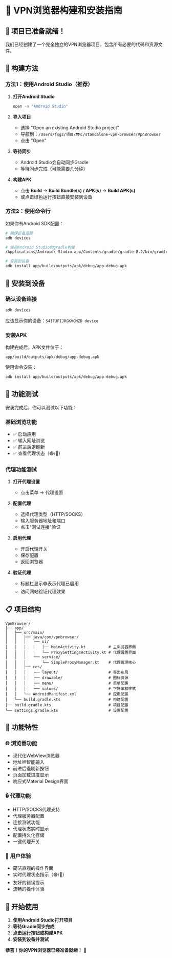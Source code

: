 # 🚀 VPN浏览器构建和安装指南

## 📱 项目已准备就绪！

我们已经创建了一个完全独立的VPN浏览器项目，包含所有必要的代码和资源文件。

## 🔧 构建方法

### 方法1：使用Android Studio（推荐）

1. **打开Android Studio**
   ```bash
   open -a "Android Studio"
   ```

2. **导入项目**
   - 选择 "Open an existing Android Studio project"
   - 导航到：`/Users/fxgz/项目/MMC/standalone-vpn-browser/VpnBrowser`
   - 点击 "Open"

3. **等待同步**
   - Android Studio会自动同步Gradle
   - 等待同步完成（可能需要几分钟）

4. **构建APK**
   - 点击 **Build** → **Build Bundle(s) / APK(s)** → **Build APK(s)**
   - 或点击绿色运行按钮直接安装到设备

### 方法2：使用命令行

如果你有Android SDK配置：
```bash
# 确保设备连接
adb devices

# 使用Android Studio的gradle构建
/Applications/Android\ Studio.app/Contents/gradle/gradle-8.2/bin/gradle assembleDebug

# 安装到设备
adb install app/build/outputs/apk/debug/app-debug.apk
```

## 📱 安装到设备

### 确认设备连接
```bash
adb devices
```
应该显示你的设备：`S4IFJFIJRGKVCMZD device`

### 安装APK
构建完成后，APK文件位于：
```
app/build/outputs/apk/debug/app-debug.apk
```

使用命令安装：
```bash
adb install app/build/outputs/apk/debug/app-debug.apk
```

## 🎯 功能测试

安装完成后，你可以测试以下功能：

### 基础浏览功能
- ✅ 启动应用
- ✅ 输入网址浏览
- ✅ 前进后退刷新
- ✅ 查看代理状态（🟢/🔴）

### 代理功能测试
1. **打开代理设置**
   - 点击菜单 → 代理设置

2. **配置代理**
   - 选择代理类型（HTTP/SOCKS）
   - 输入服务器地址和端口
   - 点击"测试连接"验证

3. **启用代理**
   - 开启代理开关
   - 保存配置
   - 返回浏览器

4. **验证代理**
   - 标题栏显示🟢表示代理已启用
   - 访问网站验证代理效果

## 📋 项目结构

```
VpnBrowser/
├── app/
│   ├── src/main/
│   │   ├── java/com/vpnbrowser/
│   │   │   ├── ui/
│   │   │   │   ├── MainActivity.kt          # 主浏览器界面
│   │   │   │   └── ProxySettingsActivity.kt # 代理设置界面
│   │   │   └── service/
│   │   │       └── SimpleProxyManager.kt    # 代理管理核心
│   │   ├── res/
│   │   │   ├── layout/                      # 界面布局
│   │   │   ├── drawable/                    # 图标资源
│   │   │   ├── menu/                        # 菜单配置
│   │   │   └── values/                      # 字符串和样式
│   │   └── AndroidManifest.xml              # 应用配置
│   └── build.gradle.kts                     # 构建配置
├── build.gradle.kts                         # 项目配置
└── settings.gradle.kts                      # 设置配置
```

## 🎉 功能特性

### 🌐 浏览器功能
- 现代化WebView浏览器
- 地址栏智能输入
- 前进后退刷新按钮
- 页面加载进度显示
- 响应式Material Design界面

### 🔒 代理功能
- HTTP/SOCKS代理支持
- 代理服务器配置
- 连接测试功能
- 代理状态实时显示
- 配置持久化存储
- 一键代理开关

### 🎨 用户体验
- 简洁直观的操作界面
- 实时代理状态指示（🟢/🔴）
- 友好的错误提示
- 流畅的操作体验

## 🚀 开始使用

1. **使用Android Studio打开项目**
2. **等待Gradle同步完成**
3. **点击运行按钮或构建APK**
4. **安装到设备并测试**

**恭喜！你的VPN浏览器已经准备就绪！** 🎉
